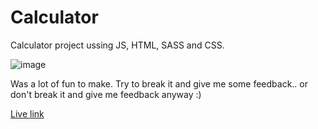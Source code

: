 # Calculator

Calculator project ussing JS, HTML, SASS and CSS.

![image](https://user-images.githubusercontent.com/102494925/174917286-e37720c1-975e-42cd-a679-f36f9d577ace.png)

Was a lot of fun to make. Try to break it and give me some feedback.. or don't break it and give me feedback anyway :)

[Live link](https://jspeechy.github.io/calculatorfun/)



